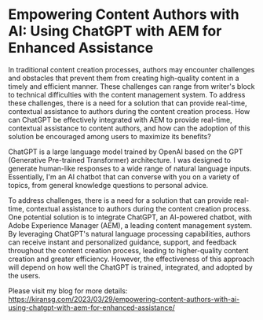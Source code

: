 # Empowering Content Authors with AI: Using ChatGPT with AEM for Enhanced Assistance
In traditional content creation processes, authors may encounter challenges and obstacles that prevent them from creating high-quality content in a timely and efficient manner. These challenges can range from writer's block to technical difficulties with the content management system. To address these challenges, there is a need for a solution that can provide real-time, contextual assistance to authors during the content creation process.
How can ChatGPT be effectively integrated with AEM to provide real-time, contextual assistance to content authors, and how can the adoption of this solution be encouraged among users to maximize its benefits?

ChatGPT is a large language model trained by OpenAI based on the GPT (Generative Pre-trained Transformer) architecture. I was designed to generate human-like responses to a wide range of natural language inputs. Essentially, I'm an AI chatbot that can converse with you on a variety of topics, from general knowledge questions to personal advice.

To address challenges, there is a need for a solution that can provide real-time, contextual assistance to authors during the content creation process. One potential solution is to integrate ChatGPT, an AI-powered chatbot, with Adobe Experience Manager (AEM), a leading content management system. By leveraging ChatGPT's natural language processing capabilities, authors can receive instant and personalized guidance, support, and feedback throughout the content creation process, leading to higher-quality content creation and greater efficiency. However, the effectiveness of this approach will depend on how well the ChatGPT is trained, integrated, and adopted by the users.

Please visit my blog for more details: https://kiransg.com/2023/03/29/empowering-content-authors-with-ai-using-chatgpt-with-aem-for-enhanced-assistance/

